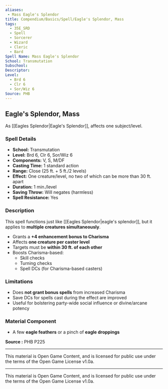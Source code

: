 ```yaml
---
aliases:
 - Mass Eagle's Splendor
title: Compendium/Basics/Spell/Eagle's Splendor, Mass
tags:
  - 35E_SRD
  - Spell
  - Sorcerer
  - Wizard
  - Cleric
  - Bard
Spell Name: Mass Eagle's Splendor
School: Transmutation
Subschool: 
Descriptor: 
Level:
  - Brd 6
  - Clr 6
  - Sor/Wiz 6
Source: PHB
---
```


## Eagle's Splendor, Mass

As [[Eagles Splendor|Eagle's Splendor]], affects one subject/level.

### Spell Details

- **School:** Transmutation  
- **Level:** Brd 6, Clr 6, Sor/Wiz 6  
- **Components:** V, S, M/DF  
- **Casting Time:** 1 standard action  
- **Range:** Close (25 ft. + 5 ft./2 levels)  
- **Effect:** One creature/level, no two of which can be more than 30 ft. apart  
- **Duration:** 1 min./level  
- **Saving Throw:** Will negates (harmless)  
- **Spell Resistance:** Yes  

### Description

This spell functions just like [[Eagles Splendor|eagle's splendor]], but it applies to **multiple creatures simultaneously**.

- Grants a **+4 enhancement bonus to Charisma**  
- Affects **one creature per caster level**  
- Targets must be **within 30 ft. of each other**  
- Boosts Charisma-based:
  - Skill checks  
  - Turning checks  
  - Spell DCs (for Charisma-based casters)  

### Limitations

- Does **not grant bonus spells** from increased Charisma  
- Save DCs for spells cast during the effect are improved  
- Useful for bolstering party-wide social influence or divine/arcane potency

### Material Component

- A few **eagle feathers** or a pinch of **eagle droppings**


**Source :** PHB P225

---

This material is Open Game Content, and is licensed for public use under  
the terms of the Open Game License v1.0a.

---

This material is Open Game Content, and is licensed for public use under the terms of the Open Game License v1.0a.
